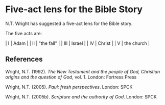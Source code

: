 # Five-act lens for the Bible Story

N.T. Wright has suggested a five-act lens for the Bible story.

The five acts are:

| I | Adam |
| II | "the fall" |
| III | Israel |
| IV | Christ |
| V | the church |

## References

Wright, N.T. (1992). *The New Testament and the people of God, Christian origins and the question of God*, vol. 1. London: Fortress Press

Wright, N.T. (2005). *Paul: fresh perspectives*. London: SPCK

Wright, N.T. (2005b). *Scripture and the authority of God*. London: SPCK